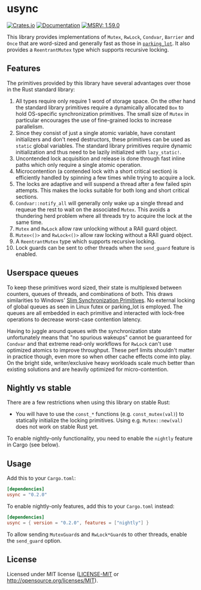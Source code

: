 usync
============

[![Crates.io](https://img.shields.io/crates/v/usync.svg)](https://crates.io/crates/usync)
[![Documentation](https://docs.rs/usync/badge.svg)](https://docs.rs/usync/)
[![MSRV: 1.59.0](https://flat.badgen.net/badge/MSRV/1.59.0/purple)](https://blog.rust-lang.org/2022/02/24/Rust-1.59.0.html)

This library provides implementations of `Mutex`, `RwLock`, `Condvar`, `Barrier` and
`Once` that are word-sized and generally fast as those in [`parking_lot`](https://crates.io/crates/parking_lot).
It also provides a `ReentrantMutex` type which supports recursive locking. 

## Features

The primitives provided by this library have several advantages over those
in the Rust standard library:

1. All types require only require 1 word of storage space. On the other hand the
   standard library primitives require a dynamically allocated `Box` to hold
   OS-specific synchronization primitives. The small size of `Mutex` in
   particular encourages the use of fine-grained locks to increase
   parallelism.
2. Since they consist of just a single atomic variable, have constant
   initializers and don't need destructors, these primitives can be used as
   `static` global variables. The standard library primitives require
   dynamic initialization and thus need to be lazily initialized with
   `lazy_static!`.
3. Uncontended lock acquisition and release is done through fast inline
   paths which only require a single atomic operation.
4. Microcontention (a contended lock with a short critical section) is
   efficiently handled by spinning a few times while trying to acquire a
   lock.
5. The locks are adaptive and will suspend a thread after a few failed spin
   attempts. This makes the locks suitable for both long and short critical
   sections.
6. `Condvar::notify_all` will generally only wake up a single thread and requeue the
    rest to wait on the associated `Mutex`. This avoids a thundering herd
    problem where all threads try to acquire the lock at the same time.
7. `Mutex` and `RwLock` allow raw unlocking without a RAII guard object.
8. `Mutex<()>` and `RwLock<()>` allow raw locking without a RAII guard
    object.
9. A `ReentrantMutex` type which supports recursive locking.
10. Lock guards can be sent to other threads when the `send_guard` feature is
    enabled.

## Userspace queues

To keep these primitives word sized, their state is multiplexed between 
counters, queues of threads, and combinations of both. This draws similarities
to Windows' [Slim Synchronization Primitives](https://docs.microsoft.com/en-us/archive/msdn-magazine/2007/june/concurrency-synchronization-primitives-new-to-windows-vista). No external locking
of global queues as seen in Linux futex or parking_lot is employed. The queues are all
embedded in each primitive and interacted with lock-free operations to decrease worst-case contention latency.

Having to juggle around queues with the synchronization state unfortunately means
that "no spurious wakeups" cannot be guaranteed for `Condvar` and that extreme read-only workflows
for `RwLock` can't use optimized atomics to improve throughput. These perf limits shouldn't matter
in practice though, even more so when other cache effects come into play. On the bright side, 
writer/exclusive heavy workloads scale much better than existing solutions and are heavily
optimized for micro-contention.

## Nightly vs stable

There are a few restrictions when using this library on stable Rust:

- You will have to use the `const_*` functions (e.g. `const_mutex(val)`) to
  statically initialize the locking primitives. Using e.g. `Mutex::new(val)`
  does not work on stable Rust yet.

To enable nightly-only functionality, you need to enable the `nightly` feature
in Cargo (see below).

## Usage

Add this to your `Cargo.toml`:

```toml
[dependencies]
usync = "0.2.0"
```

To enable nightly-only features, add this to your `Cargo.toml` instead:

```toml
[dependencies]
usync = { version = "0.2.0", features = ["nightly"] }
```

To allow sending `MutexGuard`s and `RwLock*Guard`s to other threads, enable the
`send_guard` option.

## License

Licensed under MIT license ([LICENSE-MIT](LICENSE-MIT) or http://opensource.org/licenses/MIT).
